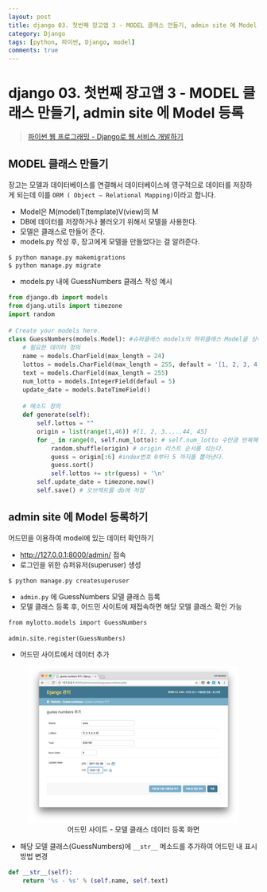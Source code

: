 ```yaml
---
layout: post
title: django 03. 첫번째 장고앱 3 - MODEL 클래스 만들기, admin site 에 Model 등록 뷁
category: Django
tags: [python, 파이썬, Django, model]
comments: true
---
```

# django 03. 첫번째 장고앱 3 - MODEL 클래스 만들기, admin site 에 Model 등록
> [파이썬 웹 프로그래밍 - Django로 웹 서비스 개발하기 ](https://www.inflearn.com/course/django-%ED%8C%8C%EC%9D%B4%EC%8D%AC-%EC%9E%A5%EA%B3%A0-%EA%B0%95%EC%A2%8C/)      

##  MODEL 클래스 만들기
장고는 모델과 데이터베이스를 연결해서 데이터베이스에 영구적으로 데이터를 저장하게 되는데 이를 `ORM ( Object – Relational Mapping)`이라고 합니다.

- Model은 M(model)T(template)V(view)의 M
- DB에 데이터를 저장하거나 불러오기 위해서 모델을 사용한다.
- 모델은 클래스로 만들어 준다.   
- models.py 작성 후, 장고에게 모델을 만들었다는 걸 알려준다.

```
$ python manage.py makemigrations
$ python manage.py migrate
```

- models.py 내에 GuessNumbers 클래스 작성 예시

```python
from django.db import models
from djang.utils import timezone
import random

# Create your models here.
class GuessNumbers(models.Model): #슈퍼클래스 models의 하위클래스 Model을 상속받는다.
    # 필요한 데이터 정의
    name = models.CharField(max_length = 24)
    lottos = models.CharField(max_length = 255, default = '[1, 2, 3, 4, 5, 6]')
    text = models.CharField(max_length = 255)
    num_lotto = models.IntegerField(defaul = 5)
    update_date = models.DateTimeField()

    # 메소드 정의
    def generate(self):
        self.lottos = ""
        origin = list(range(1,46)) #[1, 2, 3.....44, 45]
        for _ in range(0, self.num_lotto): # self.num_lotto 수만큼 반복해서 아래를 수행한다.
            random.shuffle(origin) # origin 리스트 순서를 섞는다.
            guess = origin[:6] #index번호 0부터 5 까지를 뽑아낸다.
            guess.sort()
            self.lottos += str(guess) + '\n'
        self.update_date = timezone.now()
        self.save() # 오브젝트를 db에 저장
```

## admin site 에 Model 등록하기
어드민을 이용하여 model에 있는 데이터 확인하기

- http://127.0.0.1:8000/admin/ 접속
- 로그인을 위한 슈퍼유저(superuser) 생성

```
$ python manage.py createsuperuser
```

- `admin.py` 에 GuessNumbers 모델 클래스 등록
- 모델 클래스 등록 후, 어드민 사이트에 재접속하면 해당 모델 클래스 확인 가능


```
from mylotto.models import GuessNumbers

admin.site.register(GuessNumbers)
```
- 어드민 사이트에서 데이터 추가

<center>
<figure>
<img src="/assets/post-img/django/register.png" alt="">
<figcaption>어드민 사이트 - 모델 클래스 데이터 등록 화면</figcaption>
</figure>
</center>

- 해당 모델 클래스(GuessNumbers)에 `__str__` 메소드를 추가하여 어드민 내 표시방법 변경

```python
def __str__(self):
    return '%s - %s' % (self.name, self.text)
```
